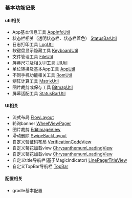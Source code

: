 ### 基本功能记录

#### util相关
- App基本信息工具 [AppInfoUtil](https://github.com/xueshanshan/CommonUtils/blob/master/common_utils/src/main/java/com/star/common_utils/utils/AppInfoUtil.java)
- 状态栏相关（透明状态栏、状态栏着色） [StatusBarUtil](https://github.com/xueshanshan/CommonUtils/blob/master/common_utils/src/main/java/com/star/common_utils/utils/StatusBarUtil.java)
- 日志打印工具 [LogUtil](https://github.com/xueshanshan/CommonUtils/blob/master/common_utils/src/main/java/com/star/common_utils/utils/LogUtil.java)
- 软键盘显示隐藏工具 [KeyboardUtil](https://github.com/xueshanshan/CommonUtils/blob/master/common_utils/src/main/java/com/star/common_utils/utils/KeyboardUtil.java)
- 文件管理工具 [FileUtil](https://github.com/xueshanshan/CommonUtils/blob/master/common_utils/src/main/java/com/star/common_utils/utils/FileUtil.java)
- 屏幕尺寸及相关UI工具 [UIUtil](https://github.com/xueshanshan/CommonUtils/blob/master/common_utils/src/main/java/com/star/common_utils/utils/UIUtil.java)
- 单位转换及基本App工具 [AppUtil](https://github.com/xueshanshan/CommonUtils/blob/master/common_utils/src/main/java/com/star/common_utils/utils/AppUtil.java)
- 不同手机功能相关工具 [RomUtil](https://github.com/xueshanshan/CommonUtils/blob/master/common_utils/src/main/java/com/star/common_utils/utils/RomUtil.java)
- 矩阵计算工具 [MatrixUtil](https://github.com/xueshanshan/CommonUtils/blob/master/common_utils/src/main/java/com/star/common_utils/utils/MatrixUtil.java)
- 图片裁剪或保存工具 [BitmapUtil](https://github.com/xueshanshan/CommonUtils/blob/master/common_utils/src/main/java/com/star/common_utils/utils/BitmapUtil.java)
- 屏幕适配工具 [StatusBarUtil](https://github.com/xueshanshan/CommonUtils/blob/master/common_utils/src/main/java/com/star/common_utils/utils/StatusBarUtil.java)

#### UI相关
- 流式布局 [FlowLayout](https://github.com/xueshanshan/CommonUtils/blob/master/common_utils/src/main/java/com/star/common_utils/widget/FlowLayout.java)
- 轮询banner [WheelViewPager](https://github.com/xueshanshan/CommonUtils/blob/master/common_utils/src/main/java/com/star/common_utils/widget/WheelViewPager.java)
- 图片裁剪 [EditImageView](https://github.com/xueshanshan/CommonUtils/blob/master/common_utils/src/main/java/com/star/common_utils/widget/EditImageView.java)
- 滑动删除 [SwipeBackLayout](https://github.com/xueshanshan/CommonUtils/blob/master/common_utils/src/main/java/com/star/common_utils/widget/SwipeBackLayout.java)
- 自定义验证码布局 [VerificationCodeView](https://github.com/xueshanshan/CommonUtils/blob/master/common_utils/src/main/java/com/star/common_utils/widget/VerificationCodeView.java)
- 自定义菊花加载view [ChrysanthemumLoadingView](https://github.com/xueshanshan/CommonUtils/blob/master/common_utils/src/main/java/com/star/common_utils/widget/ChrysanthemumLoadingView.java)
- 自定义菊花加载view [ChrysanthemumLoadingView](https://github.com/xueshanshan/CommonUtils/blob/master/common_utils/src/main/java/com/star/common_utils/widget/ChrysanthemumLoadingView.java)
- 自定义title导航栏(基于MagicIndicator) [LinePagerTitleView](https://github.com/xueshanshan/CommonUtils/blob/master/common_utils/src/main/java/com/star/common_utils/widget/LinePagerTitleView.java)
- 自定义TopBar导航栏 [TopBar](https://github.com/xueshanshan/CommonUtils/blob/master/common_utils/src/main/java/com/star/common_utils/widget/TopBar.java)

#### 配置相关
- gradle基本配置